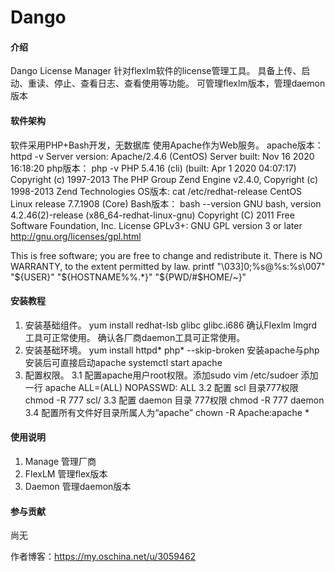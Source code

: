 # Dango

#### 介绍
Dango License Manager
针对flexlm软件的license管理工具。
具备上传、启动、重读、停止、查看日志、查看使用等功能。
可管理flexlm版本，管理daemon版本

#### 软件架构
软件采用PHP+Bash开发，无数据库
使用Apache作为Web服务。
apache版本：
httpd -v
Server version: Apache/2.4.6 (CentOS)
Server built:   Nov 16 2020 16:18:20
php版本：
php -v
PHP 5.4.16 (cli) (built: Apr  1 2020 04:07:17) 
Copyright (c) 1997-2013 The PHP Group
Zend Engine v2.4.0, Copyright (c) 1998-2013 Zend Technologies
OS版本:
cat /etc/redhat-release 
CentOS Linux release 7.7.1908 (Core)
Bash版本：
bash --version
GNU bash, version 4.2.46(2)-release (x86_64-redhat-linux-gnu)
Copyright (C) 2011 Free Software Foundation, Inc.
License GPLv3+: GNU GPL version 3 or later <http://gnu.org/licenses/gpl.html>

This is free software; you are free to change and redistribute it.
There is NO WARRANTY, to the extent permitted by law.
printf "\033]0;%s@%s:%s\007" "${USER}" "${HOSTNAME%%.*}" "${PWD/#$HOME/~}"

#### 安装教程

1.  安装基础组件。
 yum install redhat-lsb glibc glibc.i686
 确认Flexlm lmgrd工具可正常使用。
 确认各厂商daemon工具可正常使用。
2.  安装基础环境。
 yum install httpd* php* --skip-broken
 安装apache与php
 安装后可直接启动apache 
 systemctl start apache
3.  配置权限。
 3.1 配置apache用户root权限。添加sudo
     vim /etc/sudoer
     添加一行 apache  ALL=(ALL)       NOPASSWD: ALL
 3.2 配置 scl 目录777权限 chmod -R 777 scl/
 3.3 配置 daemon 目录 777权限 chmod -R 777 daemon
 3.4 配置所有文件好目录所属人为“apache”  chown -R Apache:apache *


#### 使用说明

1.  Manage 管理厂商
2.  FlexLM 管理flex版本
3.  Daemon 管理daemon版本

#### 参与贡献

尚无


作者博客：https://my.oschina.net/u/3059462